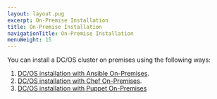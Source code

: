 ```yaml
---
layout: layout.pug
excerpt: On-Premise Installation 
title: On-Premise Installation 
navigationTitle: On-Premise Installation 
menuWeight: 15
---
```


You can install a DC/OS cluster on premises using the following ways:

1. [DC/OS installation with Ansible On-Premises](https://github.com/dcos-labs/ansible-dcos/blob/master/docs/INSTALL_ONPREM.md).
2. [DC/OS installation with Chef On-Premises](https://github.com/dcos-labs/dcos-chef).
3. [DC/OS installation with Puppet On-Premises](https://github.com/dcos-labs/dcos-puppet)
